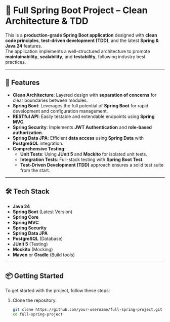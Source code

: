 # 🏢 Full Spring Boot Project – Clean Architecture & TDD

This is a **production-grade Spring Boot application** designed with **clean code principles**, **test-driven development (TDD)**, and the latest **Spring & Java 24** features.  
The application implements a well-structured architecture to promote **maintainability**, **scalability**, and **testability**, following industry best practices.

---

## 🚀 Features

- **Clean Architecture**: Layered design with **separation of concerns** for clear boundaries between modules.
- **Spring Boot**: Leverages the full potential of **Spring Boot** for rapid development and configuration management.
- **RESTful API**: Easily testable and extendable endpoints using **Spring MVC**.
- **Spring Security**: Implements **JWT Authentication** and **role-based authorization**.
- **Spring Data JPA**: Efficient **data access** using **Spring Data** with **PostgreSQL** integration.
- **Comprehensive Testing**:  
  - **Unit Tests**: Using **JUnit 5** and **Mockito** for isolated unit tests.
  - **Integration Tests**: Full-stack testing with **Spring Boot Test**.
  - **Test-Driven Development (TDD)** approach ensures a solid test suite from the start.
  
---

## 🛠 Tech Stack

- **Java 24**
- **Spring Boot** (Latest Version)
- **Spring Core**
- **Spring MVC**
- **Spring Security**
- **Spring Data JPA**
- **PostgreSQL** (Database)
- **JUnit 5** (Testing)
- **Mockito** (Mocking)
- **Maven** or **Gradle** (Build tools)

---

## 📦 Getting Started

To get started with the project, follow these steps:

1. Clone the repository:
   ```bash
   git clone https://github.com/your-username/full-spring-project.git
   cd full-spring-project
